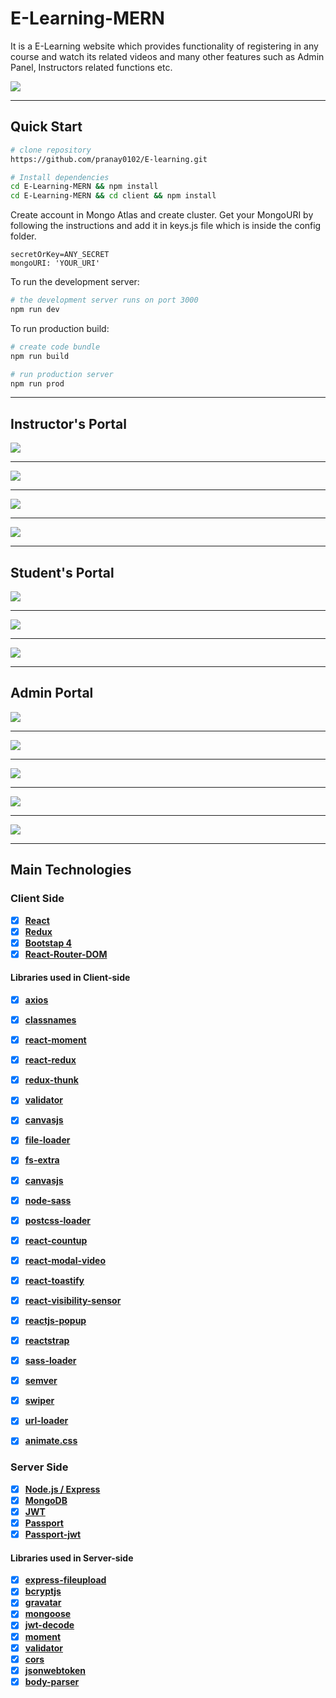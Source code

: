 # E-Learning-MERN
It is a E-Learning website which provides functionality of registering in any course and watch its related videos and many other features such as Admin Panel, Instructors related functions etc. 

<img src="img/KnowHow - E-Learning Portal.png">

---

## Quick Start

```bash
# clone repository
https://github.com/pranay0102/E-learning.git

# Install dependencies
cd E-Learning-MERN && npm install
cd E-Learning-MERN && cd client && npm install

```
Create account in Mongo Atlas and create cluster. Get your MongoURI by following the instructions and add it in keys.js file which is inside the config folder. 

```
secretOrKey=ANY_SECRET
mongoURI: 'YOUR_URI'

```

To run the development server:

```bash
# the development server runs on port 3000
npm run dev
```

To run production build:

```bash
# create code bundle
npm run build

# run production server
npm run prod
```
---

## Instructor's Portal

<img src="img/login_i.png">

---

<img src="img/g.png">

---

<img src="img/e.png">

---

<img src="img/d.png">

---

## Student's Portal

<img src="img/b.png">

---

<img src="img/abc.png">

---

<img src="img/cc.png">

---

## Admin Portal

<img src="img/aaa.png">

---

<img src="img/bbb.png">

---

<img src="img/ccc.png">

---

<img src="img/ddd.png">

---

<img src="img/eee.png">

---

## Main Technologies

### Client Side

- [x] **[React](https://github.com/facebook/react)**
- [x] **[Redux](https://github.com/reactjs/redux)**
- [x] **[Bootstap 4](https://github.com/twbs/bootstrap/tree/v4-dev)**
- [x] **[React-Router-DOM](https://github.com/ReactTraining/react-router/tree/master/packages/react-router-dom)**

#### Libraries used in Client-side

- [x] **[axios](https://github.com/axios/axios)**
- [x] **[classnames](https://github.com/JedWatson/classnames)**
- [x] **[react-moment](https://github.com/headzoo/react-moment)**
- [x] **[react-redux](https://github.com/reduxjs/react-redux)**
- [x] **[redux-thunk](https://github.com/reduxjs/redux-thunk)**
- [x] **[validator](https://github.com/chriso/validator.js)**
- [x] **[canvasjs]()**
- [x] **[file-loader]()**
- [x] **[fs-extra]()**
- [x] **[canvasjs]()**
- [x] **[node-sass]()**
- [x] **[postcss-loader]()**
- [x] **[react-countup]()**
- [x] **[react-modal-video]()**
- [x] **[react-toastify]()**
- [x] **[react-visibility-sensor]()**
- [x] **[reactjs-popup]()**
- [x] **[reactstrap]()**
- [x] **[sass-loader]()**
- [x] **[semver]()**
- [x] **[swiper]()**
- [x] **[url-loader]()**
- [x] **[animate.css]()**


### Server Side

- [x] **[Node.js / Express](https://github.com/expressjs/express)**
- [x] **[MongoDB](https://github.com/mongodb/mongo)**
- [x] **[JWT](https://github.com/auth0/node-jsonwebtoken)**
- [x] **[Passport](http://www.passportjs.org/)**
- [x] **[Passport-jwt](https://github.com/themikenicholson/passport-jwt)**

#### Libraries used in Server-side

- [x] **[express-fileupload](https://github.com/dcodeIO/bcrypt.js)**
- [x] **[bcryptjs](https://github.com/dcodeIO/bcrypt.js)**
- [x] **[gravatar](https://github.com/emerleite/node-gravatar)**
- [x] **[mongoose](http://mongoosejs.com/)**
- [x] **[jwt-decode](https://github.com/auth0/jwt-decode)**
- [x] **[moment](https://momentjs.com/)**
- [x] **[validator](https://github.com/chriso/validator.js)**
- [x] **[cors]()**
- [x] **[jsonwebtoken]()**
- [x] **[body-parser]()**
